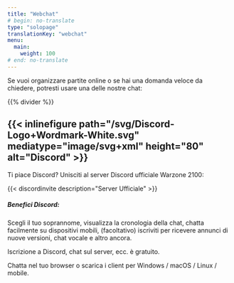 ```yaml
---
title: "Webchat"
# begin: no-translate
type: "solopage"
translationKey: "webchat"
menu:
  main:
    weight: 100
# end: no-translate
---
```


Se vuoi organizzare partite online o se hai una domanda veloce da chiedere, potresti usare una delle nostre chat:

{{% divider %}}

## {{< inlinefigure path="/svg/Discord-Logo+Wordmark-White.svg" mediatype="image/svg+xml" height="80" alt="Discord" >}}

Ti piace Discord? Unisciti al server Discord ufficiale Warzone 2100:

{{< discordinvite description="Server Ufficiale" >}}

##### Benefici Discord:

Scegli il tuo soprannome, visualizza la cronologia della chat, chatta facilmente su dispositivi mobili, (facoltativo) iscriviti per ricevere annunci di nuove versioni, chat vocale e altro ancora.

Iscrizione a Discord, chat sul server, ecc. è gratuito.

Chatta nel tuo browser o scarica i client per Windows / macOS / Linux / mobile.
